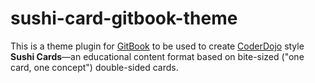 # sushi-card-gitbook-theme
This is a theme plugin for [GitBook](https://gitbook.com) to be used to create [CoderDojo](https://coderdojo.com) style **Sushi Cards**—an educational content format based on bite-sized ("one card, one concept") double-sided cards.